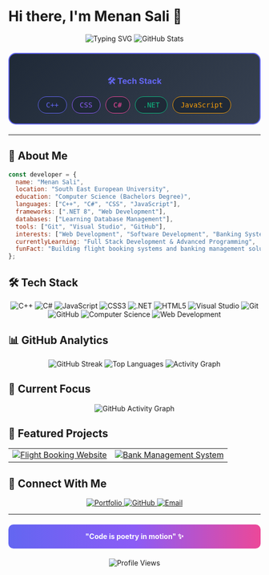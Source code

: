 # Hi there, I'm Menan Sali 👋

<div align="center">
  
  <!-- Animated Typing Effect -->
  <img src="https://readme-typing-svg.demolab.com?font=Fira+Code&pause=1000&color=6366F1&center=true&vCenter=true&width=435&lines=Computer+Science+Student;Full+Stack+Developer;Open+Source+Enthusiast;Problem+Solver" alt="Typing SVG" />
  
  <!-- Animated Profile Stats -->
  <img src="https://github-readme-stats.vercel.app/api?username=menansali&show_icons=true&theme=dark&hide_border=true&bg_color=0D1117&title_color=6366F1&icon_color=6366F1&text_color=FFFFFF" alt="GitHub Stats" />
  
  <!-- Tech Stack Visualization - Alternative without SVG -->
  <div style="text-align: center; margin: 20px 0; padding: 20px; background: linear-gradient(135deg, #1F2937, #374151); border-radius: 15px; border: 2px solid #6366F1;">
    <h3 style="color: #6366F1; margin-bottom: 15px;">🛠️ Tech Stack</h3>
    <div style="display: flex; justify-content: center; flex-wrap: wrap; gap: 10px;">
      <span style="background: #1F2937; color: #6366F1; padding: 8px 15px; border-radius: 20px; font-family: monospace; border: 1px solid #6366F1;">C++</span>
      <span style="background: #1F2937; color: #8B5CF6; padding: 8px 15px; border-radius: 20px; font-family: monospace; border: 1px solid #8B5CF6;">CSS</span>
      <span style="background: #1F2937; color: #EC4899; padding: 8px 15px; border-radius: 20px; font-family: monospace; border: 1px solid #EC4899;">C#</span>
      <span style="background: #1F2937; color: #10B981; padding: 8px 15px; border-radius: 20px; font-family: monospace; border: 1px solid #10B981;">.NET</span>
      <span style="background: #1F2937; color: #F59E0B; padding: 8px 15px; border-radius: 20px; font-family: monospace; border: 1px solid #F59E0B;">JavaScript</span>
    </div>
  </div>
  
</div>

---

## 🚀 About Me

```javascript
const developer = {
  name: "Menan Sali",
  location: "South East European University",
  education: "Computer Science (Bachelors Degree)",
  languages: ["C++", "C#", "CSS", "JavaScript"],
  frameworks: [".NET 8", "Web Development"],
  databases: ["Learning Database Management"],
  tools: ["Git", "Visual Studio", "GitHub"],
  interests: ["Web Development", "Software Development", "Banking Systems"],
  currentlyLearning: "Full Stack Development & Advanced Programming",
  funFact: "Building flight booking systems and banking management solutions 🚀"
};
```

## 🛠️ Tech Stack

<div align="center">
  
  <!-- Languages -->
  <img src="https://img.shields.io/badge/C%2B%2B-00599C?style=for-the-badge&logo=c%2B%2B&logoColor=white" alt="C++" />
  <img src="https://img.shields.io/badge/C%23-239120?style=for-the-badge&logo=c-sharp&logoColor=white" alt="C#" />
  <img src="https://img.shields.io/badge/JavaScript-F7DF1E?style=for-the-badge&logo=javascript&logoColor=black" alt="JavaScript" />
  <img src="https://img.shields.io/badge/CSS3-1572B6?style=for-the-badge&logo=css3&logoColor=white" alt="CSS3" />
  
  <!-- Frameworks -->
  <img src="https://img.shields.io/badge/.NET-512BD4?style=for-the-badge&logo=dotnet&logoColor=white" alt=".NET" />
  <img src="https://img.shields.io/badge/HTML5-E34F26?style=for-the-badge&logo=html5&logoColor=white" alt="HTML5" />
  
  <!-- Tools -->
  <img src="https://img.shields.io/badge/Visual_Studio-5C2D91?style=for-the-badge&logo=visual%20studio&logoColor=white" alt="Visual Studio" />
  <img src="https://img.shields.io/badge/Git-F05032?style=for-the-badge&logo=git&logoColor=white" alt="Git" />
  <img src="https://img.shields.io/badge/GitHub-100000?style=for-the-badge&logo=github&logoColor=white" alt="GitHub" />
  
  <!-- Learning -->
  <img src="https://img.shields.io/badge/Computer_Science-FF6B6B?style=for-the-badge&logo=graduation-cap&logoColor=white" alt="Computer Science" />
  <img src="https://img.shields.io/badge/Web_Development-4ECDC4?style=for-the-badge&logo=web&logoColor=white" alt="Web Development" />
  
</div>

## 📊 GitHub Analytics

<div align="center">
  
  <!-- Streak Stats -->
  <img src="https://github-readme-streak-stats.herokuapp.com/?user=menansali&theme=dark&hide_border=true&background=0D1117&stroke=6366F1&ring=6366F1&fire=6366F1&currStreakNum=FFFFFF&sideNums=FFFFFF&currStreakLabel=6366F1&sideLabels=FFFFFF&dates=6366F1" alt="GitHub Streak" />
  
  <!-- Language Stats -->
  <img src="https://github-readme-stats.vercel.app/api/top-langs/?username=menansali&layout=compact&theme=dark&hide_border=true&bg_color=0D1117&title_color=6366F1&text_color=FFFFFF&langs_count=8" alt="Top Languages" />
  
  <!-- Contribution Graph -->
  <img src="https://github-readme-activity-graph.vercel.app/graph?username=menansali&theme=dark&hide_border=true&bg_color=0D1117&color=6366F1&line=8B5CF6&point=EC4899&area=true" alt="Activity Graph" />
  
</div>

## 🎯 Current Focus

<div align="center">
  
  <!-- Activity Graph -->
  <img src="https://github-readme-activity-graph.vercel.app/graph?username=menansali&theme=github-compact&hide_border=true&bg_color=0D1117&color=6366F1&line=8B5CF6&point=EC4899" alt="GitHub Activity Graph" />
  
</div>

## 🌟 Featured Projects

<div align="center">
  
  <!-- Project Cards with Hover Effects -->
  <table>
    <tr>
      <td align="center">
        <a href="https://github.com/menansali/Flight-booking-website">
          <img src="https://github-readme-stats.vercel.app/api/pin/?username=menansali&repo=Flight-booking-website&theme=dark&hide_border=true&bg_color=0D1117&title_color=6366F1&text_color=FFFFFF" alt="Flight Booking Website" />
        </a>
      </td>
      <td align="center">
        <a href="https://github.com/menansali/Basic-BankMenagementSystem">
          <img src="https://github-readme-stats.vercel.app/api/pin/?username=menansali&repo=Basic-BankMenagementSystem&theme=dark&hide_border=true&bg_color=0D1117&title_color=6366F1&text_color=FFFFFF" alt="Bank Management System" />
        </a>
      </td>
    </tr>
  </table>
  
</div>

## 🤝 Connect With Me

<div align="center">
  
  <a href="https://menansali.com">
    <img src="https://img.shields.io/badge/Portfolio-FF5722?style=for-the-badge&logo=todoist&logoColor=white" alt="Portfolio" />
  </a>
  <a href="https://github.com/menansali">
    <img src="https://img.shields.io/badge/GitHub-100000?style=for-the-badge&logo=github&logoColor=white" alt="GitHub" />
  </a>
  <a href="mailto:menansali@example.com">
    <img src="https://img.shields.io/badge/Email-D14836?style=for-the-badge&logo=gmail&logoColor=white" alt="Email" />
  </a>
  
</div>

---

<div align="center">
  
  <!-- Alternative Footer without SVG -->
  <div style="text-align: center; margin: 20px 0; padding: 15px; background: linear-gradient(90deg, #6366F1, #8B5CF6, #EC4899); border-radius: 10px;">
    <p style="color: white; margin: 0; font-weight: bold;">"Code is poetry in motion" ✨</p>
  </div>
  
  <img src="https://komarev.com/ghpvc/?username=menansali&style=for-the-badge&color=6366F1" alt="Profile Views" />
  
</div>
